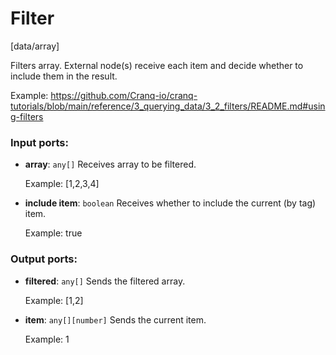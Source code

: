 # Filter

[data/array]

Filters array. External node(s) receive each item and decide whether to include them in the result.

Example:
https://github.com/Cranq-io/cranq-tutorials/blob/main/reference/3_querying_data/3_2_filters/README.md#using-filters

### Input ports:

* __array__: `any[]`
    Receives array to be filtered.
    
    Example:
    [1,2,3,4]



* __include item__: `boolean`
    Receives whether to include the current (by tag) item.
    
    Example:
    true



### Output ports:

* __filtered__: `any[]`
    Sends the filtered array.
    
    Example:
    [1,2]



* __item__: `any[][number]`
    Sends the current item.
    
    Example:
    1




